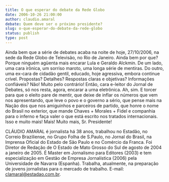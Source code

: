 ```yaml
---
title: O que esperar do debate da Rede Globo
date: 2006-10-26 21:00:00
author: claudio.amaral
debate: Quem deve ser o próximo presidente?
slug: o-que-esperar-do-debate-da-rede-globo
status: publish 
type: post
---
```


Ainda bem que a série de debates acaba na noite de hoje, 27/10/2006, na sede da Rede Globo de Televisão, no Rio de Janeiro.
Ainda bem por que?
Porque ninguém agüenta mais encarar Lula e Geraldo Alckmin.
De um lado, uma cara irônica, um sorriso maroto, uma longa série de mentiras.
Do outro, uma ex-cara de cidadão gentil, educado, hoje agressiva, embora continue crível.
Propostas? Detalhes? Respostas claras e objetivas? Informações confiáveis? Não! Muito pelo contrário!
Então, cara e-leitor do Jornal de Debates, só nos resta, agora, encarar a urna eletrônica.
Ah, sim. E torcer para que o eleito pare de mentir, que deixe de inflar os números que vem nos apresentando, que leve o povo e o governo a sério, que pense mais na Nação dos que nos amiguinhos e parceiros de partido, que honre o nome do Brasil no exterior, que mande Chaves + Morales + Fidel e companhia para o inferno e faça valer o que está escrito nos tratados internacionais.
Isso e muito mais! 
Mais!
Muito mais, Sr. Presidente!

CLÁUDIO AMARAL
é jornalista há 38 anos, trabalhou no Estadão, no Correio Braziliense, no Grupo Folha de S.Paulo, no Jornal do Brasil, na Imprensa Oficial do Estado de São Paulo e no Comércio da Franca. Foi Diretor de Redação de O Estado de Mato Grosso do Sul de agosto de 2004 a janeiro de 2005. É Master em Jornalismo para Editores (2003) e tem especialização em Gestão de Empresa Jornalística (2006) pela Universidade de Navarra (Espanha). Trabalha, atualmente, na preparação de jovens jornalistas para o mercado de trabalho. E-mail: clamaral@estadao.com.br.
